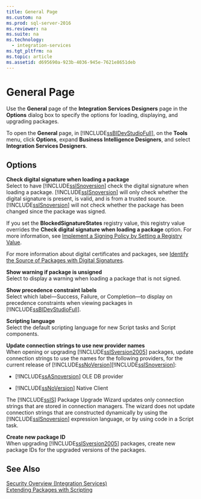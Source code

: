 ```yaml
---
title: General Page
ms.custom: na
ms.prod: sql-server-2016
ms.reviewer: na
ms.suite: na
ms.technology: 
  - integration-services
ms.tgt_pltfrm: na
ms.topic: article
ms.assetid: d695690a-923b-4036-945e-7621e8651deb
---
```

# General Page
  Use the **General** page of the **Integration Services Designers** page in the **Options** dialog box to specify the options for loading, displaying, and upgrading packages.  
  
 To open the **General** page, in [!INCLUDE[ssBIDevStudioFull](../../Topics/TopicNameContainA/includes/ssBIDevStudioFull_md.md)], on the **Tools** menu, click **Options**, expand **Business Intelligence Designers**, and select **Integration Services Designers**.  
  
## Options  
 **Check digital signature when loading a package**  
 Select to have [!INCLUDE[ssISnoversion](../../Topics/TopicNameContainA/includes/ssISnoversion_md.md)] check the digital signature when loading a package. [!INCLUDE[ssISnoversion](../../Topics/TopicNameContainA/includes/ssISnoversion_md.md)] will only check whether the digital signature is present, is valid, and is from a trusted source. [!INCLUDE[ssISnoversion](../../Topics/TopicNameContainA/includes/ssISnoversion_md.md)] will not check whether the package has been changed since the package was signed.  
  
 If you set the **BlockedSignatureStates** registry value, this registry value overrides the **Check digital signature when loading a package** option. For more information, see [Implement a Signing Policy by Setting a Registry Value](../../Topics/TopicNameContainA/Implement-a-Signing-Policy-by-Setting-a-Registry-Value.md).  
  
 For more information about digital certificates and packages, see [Identify the Source of Packages with Digital Signatures](../../Topics/TopicNameNotContainA/Identify-the-Source-of-Packages-with-Digital-Signatures.md).  
  
 **Show warning if package is unsigned**  
 Select to display a warning when loading a package that is not signed.  
  
 **Show precedence constraint labels**  
 Select which label—Success, Failure, or Completion—to display on precedence constraints when viewing packages in [!INCLUDE[ssBIDevStudioFull](../../Topics/TopicNameContainA/includes/ssBIDevStudioFull_md.md)].  
  
 **Scripting language**  
 Select the default scripting language for new Script tasks and Script components.  
  
 **Update connection strings to use new provider names**  
 When opening or upgrading [!INCLUDE[ssISversion2005](../../Topics/TopicNameNotContainA/includes/ssISversion2005_md.md)] packages, update connection strings to use the names for the following providers, for the current release of [!INCLUDE[ssNoVersion](../../Topics/TopicNameContainA/includes/ssNoVersion_md.md)][!INCLUDE[ssISnoversion](../../Topics/TopicNameContainA/includes/ssISnoversion_md.md)]:  
  
-   [!INCLUDE[ssASnoversion](../../Topics/TopicNameContainA/includes/ssASnoversion_md.md)] OLE DB provider  
  
-   [!INCLUDE[ssNoVersion](../../Topics/TopicNameContainA/includes/ssNoVersion_md.md)] Native Client  
  
 The [!INCLUDE[ssIS](../../Topics/TopicNameContainA/includes/ssIS_md.md)] Package Upgrade Wizard updates only connection strings that are stored in connection managers. The wizard does not update connection strings that are constructed dynamically by using the [!INCLUDE[ssISnoversion](../../Topics/TopicNameContainA/includes/ssISnoversion_md.md)] expression language, or by using code in a Script task.  
  
 **Create new package ID**  
 When upgrading [!INCLUDE[ssISversion2005](../../Topics/TopicNameNotContainA/includes/ssISversion2005_md.md)] packages, create new package IDs for the upgraded versions of the packages.  
  
## See Also  
 [Security Overview &#40;Integration Services&#41;](../../Topics/TopicNameNotContainA/Security-Overview--Integration-Services-.md)   
 [Extending Packages with Scripting](../Topic/Extending%20Packages%20with%20Scripting.md)  
  
  